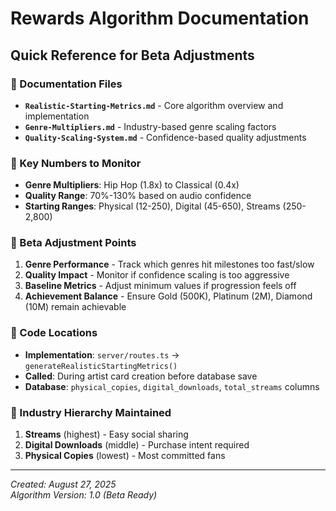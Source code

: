 # Rewards Algorithm Documentation

## Quick Reference for Beta Adjustments

### 📁 Documentation Files
- **`Realistic-Starting-Metrics.md`** - Core algorithm overview and implementation
- **`Genre-Multipliers.md`** - Industry-based genre scaling factors
- **`Quality-Scaling-System.md`** - Confidence-based quality adjustments

### 🎯 Key Numbers to Monitor
- **Genre Multipliers**: Hip Hop (1.8x) to Classical (0.4x)
- **Quality Range**: 70%-130% based on audio confidence
- **Starting Ranges**: Physical (12-250), Digital (45-650), Streams (250-2,800)

### 🔧 Beta Adjustment Points
1. **Genre Performance** - Track which genres hit milestones too fast/slow
2. **Quality Impact** - Monitor if confidence scaling is too aggressive
3. **Baseline Metrics** - Adjust minimum values if progression feels off
4. **Achievement Balance** - Ensure Gold (500K), Platinum (2M), Diamond (10M) remain achievable

### 📍 Code Locations
- **Implementation**: `server/routes.ts` → `generateRealisticStartingMetrics()`
- **Called**: During artist card creation before database save
- **Database**: `physical_copies`, `digital_downloads`, `total_streams` columns

### 🎵 Industry Hierarchy Maintained
1. **Streams** (highest) - Easy social sharing
2. **Digital Downloads** (middle) - Purchase intent required  
3. **Physical Copies** (lowest) - Most committed fans

---
*Created: August 27, 2025*  
*Algorithm Version: 1.0 (Beta Ready)*